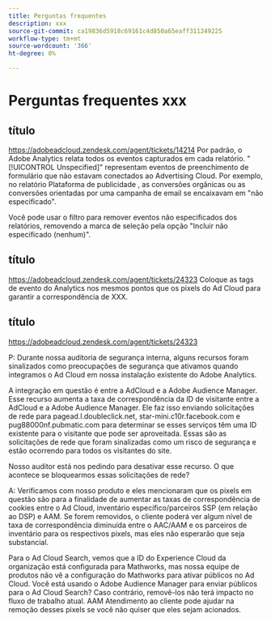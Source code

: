 ```yaml
---
title: Perguntas frequentes
description: xxx
source-git-commit: ca19836d5918c69161c4d850a65eaff311249225
workflow-type: tm+mt
source-wordcount: '366'
ht-degree: 0%

---
```


# Perguntas frequentes xxx

## título

https://adobeadcloud.zendesk.com/agent/tickets/14214 Por padrão, o Adobe Analytics relata todos os eventos capturados em cada relatório. &quot;[!UICONTROL Unspecified]&quot; representam eventos de preenchimento de formulário que não estavam conectados ao Advertising Cloud. Por exemplo, no relatório Plataforma de publicidade , as conversões orgânicas ou as conversões orientadas por uma campanha de email se encaixavam em &quot;não especificado&quot;.

Você pode usar o filtro para remover eventos não especificados dos relatórios, removendo a marca de seleção pela opção &quot;Incluir não especificado (nenhum)&quot;. <!-- Not sure if this is in DSP or in Analytics Workspace -->

## título

https://adobeadcloud.zendesk.com/agent/tickets/24323 Coloque as tags de evento do Analytics nos mesmos pontos que os pixels do Ad Cloud para garantir a correspondência de XXX.

## título

https://adobeadcloud.zendesk.com/agent/tickets/24323

P: Durante nossa auditoria de segurança interna, alguns recursos foram sinalizados como preocupações de segurança que ativamos quando integramos o Ad Cloud em nossa instalação existente do Adobe Analytics.

A integração em questão é entre a AdCloud e a Adobe Audience Manager. Esse recurso aumenta a taxa de correspondência da ID de visitante entre a AdCloud e a Adobe Audience Manager. Ele faz isso enviando solicitações de rede para pagead.l.doubleclick.net, star-mini.c10r.facebook.com e pug88000nf.pubmatic.com para determinar se esses serviços têm uma ID existente para o visitante que pode ser aproveitada. Essas são as solicitações de rede que foram sinalizadas como um risco de segurança e estão ocorrendo para todos os visitantes do site.

Nosso auditor está nos pedindo para desativar esse recurso. O que acontece se bloquearmos essas solicitações de rede?

A: Verificamos com nosso produto e eles mencionaram que os pixels em questão são para a finalidade de aumentar as taxas de correspondência de cookies entre o Ad Cloud, inventário específico/parceiros SSP (em relação ao DSP) e AAM.  Se forem removidos, o cliente poderá ver algum nível de taxa de correspondência diminuída entre o AAC/AAM e os parceiros de inventário para os respectivos pixels, mas eles não esperarão que seja substancial.

Para o Ad Cloud Search, vemos que a ID do Experience Cloud da organização está configurada para Mathworks, mas nossa equipe de produtos não vê a configuração do Mathworks para ativar públicos no Ad Cloud. Você está usando o Adobe Audience Manager para enviar públicos para o Ad Cloud Search? Caso contrário, removê-los não terá impacto no fluxo de trabalho atual. AAM Atendimento ao cliente pode ajudar na remoção desses pixels se você não quiser que eles sejam acionados.

